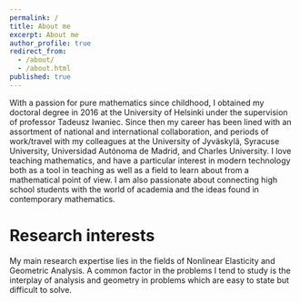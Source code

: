 ```yaml
---
permalink: /
title: About me
excerpt: About me
author_profile: true
redirect_from:
  - /about/
  - /about.html
published: true
---
```


With a passion for pure mathematics since childhood, I obtained my doctoral degree in 2016 at the University of Helsinki under the supervision of professor Tadeusz Iwaniec. Since then my career has been lined with an assortment of national and international collaboration, and periods of work/travel with my colleagues at the University of Jyväskylä, Syracuse University, Universidad Autónoma de Madrid, and Charles University. I love teaching mathematics, and have a particular interest in modern technology both as a tool in teaching as well as a field to learn about from a mathematical point of view. I am also passionate about connecting high school students with the world of academia and the ideas found in contemporary mathematics.

Research interests
======

My main research expertise lies in the fields of Nonlinear Elasticity and Geometric Analysis. A common factor in the problems I tend to study is the interplay of analysis and geometry in problems which are easy to state but difficult to solve.